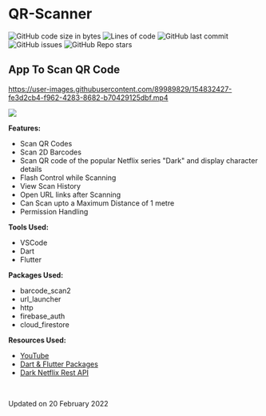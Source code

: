 # QR-Scanner

![GitHub code size in bytes](https://img.shields.io/github/languages/code-size/cynthiakonar/QR-Scanner?style=plastic) ![Lines of code](https://img.shields.io/github/tokei/lines/github/cynthiakonar/QR-Scanner?style=plastic) ![GitHub last commit](https://img.shields.io/github/last-commit/cynthiakonar/QR-Scanner?style=plastic)  ![GitHub issues](https://img.shields.io/github/issues/cynthiakonar/QR-Scanner?style=plastic)  ![GitHub Repo stars](https://img.shields.io/github/stars/cynthiakonar/QR-Scanner?style=plastic) 

## App To Scan QR Code 

https://user-images.githubusercontent.com/89989829/154832427-fe3d2cb4-f962-4283-8682-b70429125dbf.mp4

<img src="[https://your-image-url.type](https://github.com/cynthiakonar/QR-Scanner/assets/89989829/f48ded4a-8ab8-44f9-846b-9a898726061e)" >


<br>


**Features:** 
- Scan QR Codes
- Scan 2D Barcodes
- Scan QR code of the popular Netflix series "Dark" and display character details
- Flash Control while Scanning
- View Scan History
- Open URL links after Scanning
- Can Scan upto a Maximum Distance of 1 metre
- Permission Handling

**Tools Used:** 
- VSCode 
- Dart
- Flutter 

**Packages Used:** 
- barcode_scan2
- url_launcher
- http
- firebase_auth
- cloud_firestore

**Resources Used:** 
- [YouTube](https://youtube.com)
- [Dart & Flutter Packages](https://pub.dev/)
- [Dark Netflix Rest API](https://github.com/swetankraj/dark-netflix-api)

<br>

Updated on 20 February 2022
